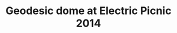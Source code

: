 ---
published: true
title: Geodesic dome at Electric Picnic 2014
layout:
permalink: 
category: banner-homepage
slug: geodesicpicnic-after
link: /research/geodesicpicnic/
caption:
  display: true
  description: Research, Summer 2014
  credits: Javier Burón CC-BY-SA
motto:
  display: true
responsive: false
---